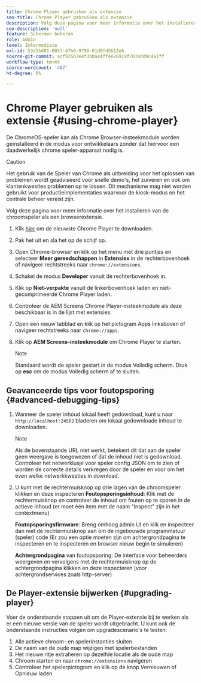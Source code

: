 ```yaml
---
title: Chrome Player gebruiken als extensie
seo-title: Chrome Player gebruiken als extensie
description: Volg deze pagina voor meer informatie over het installeren van de chroomspeler als een browserextensie.
seo-description: 'null'
feature: Schermen beheren
role: Admin
level: Intermediate
exl-id: 53d5bd81-0853-47b0-9798-01d8fd5612e6
source-git-commit: acf925b7e4f3bba44ffee26919f7078dd9c491ff
workflow-type: tm+mt
source-wordcount: '467'
ht-degree: 0%

---
```


# Chrome Player gebruiken als extensie {#using-chrome-player}

De ChromeOS-speler kan als Chrome Browser-insteekmodule worden geïnstalleerd in de modus voor ontwikkelaars zonder dat hiervoor een daadwerkelijk chrome speler-apparaat nodig is.

>[!CAUTION]
>
> Het gebruik van de Speler van Chrome als uitbreiding voor het oplossen van problemen wordt geadviseerd voor snelle demo&#39;s, het zuiveren en ook om klantenkwesties problemen op te lossen. Dit mechanisme mag niet worden gebruikt voor productieimplementaties waarvoor de kiosk-modus en het centrale beheer vereist zijn.

Volg deze pagina voor meer informatie over het installeren van de chroomspeler als een browserextensie.

1. Klik [hier](https://download.macromedia.com/screens/) om de nieuwste Chrome Player te downloaden.

1. Pak het uit en sla het op de schijf op.

1. Open Chrome-browser en klik op het menu met drie puntjes en selecteer **Meer gereedschappen** in **Extensies** in de rechterbovenhoek of navigeer rechtstreeks naar `chrome://extensions`.

1. Schakel de modus **Developer** vanuit de rechterbovenhoek in.

1. Klik op **Niet-verpakte** vanuit de linkerbovenhoek laden en niet-gecomprimeerde Chrome Player laden.

1. Controleer de AEM Screens Chrome Player-insteekmodule als deze beschikbaar is in de lijst met extensies.

1. Open een nieuw tabblad en klik op het pictogram Apps linksboven of navigeer rechtstreeks naar `chrome://apps`.

1. Klik op **AEM Screens-insteekmodule** om Chrome Player te starten.
   >[!NOTE]
   >
   > Standaard wordt de speler gestart in de modus Volledig scherm. Druk op **esc** om de modus Volledig scherm af te sluiten.


## Geavanceerde tips voor foutopsporing {#advanced-debugging-tips}

1. Wanneer de speler inhoud lokaal heeft gedownload, kunt u naar `http://localhost:24502` bladeren om lokaal gedownloade inhoud te downloaden.

   >[!NOTE]
   >
   > Als de bovenstaande URL niet werkt, betekent dit dat aan de speler geen weergave is toegewezen of dat de inhoud niet is gedownload. Controleer het netwerklusje voor speler config JSON om te zien of worden de correcte details verkregen door de speler en voor om het even welke netwerkkwesties in download.

1. U kunt met de rechtermuisknop op drie lagen van de chroomspeler klikken en deze inspecteren
   **Foutopsporingsinhoud**: Klik met de rechtermuisknop en controleer de inhoud om fouten op te sporen in de actieve inhoud (er moet één item met de naam &quot;Inspect&quot; zijn in het contextmenu)

   **Foutopsporingsfirmware**: Breng omhoog admin UI en klik en inspecteer dan met de rechtermuisknop aan om de ingebouwde programmatuur (speler) code (Er zou een optie moeten zijn om achtergrondpagina te inspecteren en te inspecteren en browser nieuw begin te simuleren)

   **Achtergrondpagina** van foutopsporing: De interface voor beheerders weergeven en vervolgens met de rechtermuisknop op de achtergrondpagina klikken en deze inspecteren (voor achtergrondservices zoals http-server)

## De Player-extensie bijwerken {#upgrading-player}

Voer de onderstaande stappen uit om de Player-extensie bij te werken als er een nieuwe versie van de speler wordt uitgebracht. U kunt ook de onderstaande instructies volgen om upgradescenario&#39;s te testen:

1. Alle actieve chroom- en spelerinstanties sluiten
1. De naam van de oude map wijzigen met spelerbestanden
1. Het nieuwe ritje extraheren op dezelfde locatie als de oude map
1. Chroom starten en naar `chrome://extensions` navigeren
1. Controleer het spelerpictogram en klik op de knop Vernieuwen of Opnieuw laden
